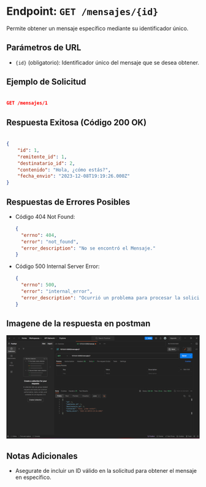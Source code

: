 <!-- Documentacion de un endpoint get que trae un item especifico de la coleccion mensajes -->

# Endpoint: `GET /mensajes/{id}`

Permite obtener un mensaje específico mediante su identificador único.

## Parámetros de URL

- `{id}` (obligatorio): Identificador único del mensaje que se desea obtener.

## Ejemplo de Solicitud

```json

GET /mensajes/1

```

## Respuesta Exitosa (Código 200 OK)

```json

{
    "id": 1,
    "remitente_id": 1,
    "destinatario_id": 2,
    "contenido": "Hola, ¿cómo estás?",
    "fecha_envio": "2023-12-08T19:19:26.000Z"
}

```

## Respuestas de Errores Posibles

- Código 404 Not Found:

  ```json
  {
    "errno": 404,
    "error": "not_found",
    "error_description": "No se encontró el Mensaje."
  }
  ```

- Código 500 Internal Server Error:

  ```json
  {
    "errno": 500,
    "error": "internal_error",
    "error_description": "Ocurrió un problema para procesar la solicitud"
  }
  ```

## Imagene de la respuesta en postman

![imagen](./mensajesidGET.png)

## Notas Adicionales

- Asegurate de incluir un ID válido en la solicitud para obtener el mensaje en específico.
